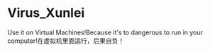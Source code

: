 # Virus_Xunlei
Use it on Virtual Machines!Because it's to dangerous to run in your computer!在虚拟机里面运行，后果自负！
